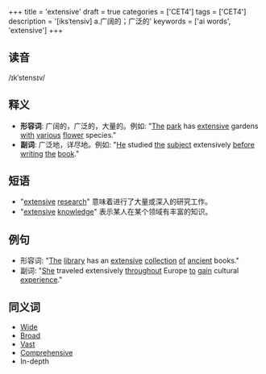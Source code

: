 +++
title = 'extensive'
draft = true
categories = ['CET4']
tags = ['CET4']
description = '[iksˈtensiv] a.广阔的；广泛的'
keywords = ['ai words', 'extensive']
+++

## 读音
/ɪkˈstensɪv/

## 释义
- **形容词**: 广阔的，广泛的，大量的。例如: "[The](/post/the/) [park](/post/park/) has [extensive](/post/extensive/) gardens [with](/post/with/) [various](/post/various/) [flower](/post/flower/) species."
- **副词**: 广泛地，详尽地。例如: "[He](/post/he/) studied [the](/post/the/) [subject](/post/subject/) extensively [before](/post/before/) [writing](/post/writing/) [the](/post/the/) [book](/post/book/)."

## 短语
- "[extensive](/post/extensive/) [research](/post/research/)" 意味着进行了大量或深入的研究工作。
- "[extensive](/post/extensive/) [knowledge](/post/knowledge/)" 表示某人在某个领域有丰富的知识。

## 例句
- 形容词: "[The](/post/the/) [library](/post/library/) has an [extensive](/post/extensive/) [collection](/post/collection/) [of](/post/of/) [ancient](/post/ancient/) books."
- 副词: "[She](/post/she/) traveled extensively [throughout](/post/throughout/) Europe [to](/post/to/) [gain](/post/gain/) cultural [experience](/post/experience/)."

## 同义词
- [Wide](/post/wide/)
- [Broad](/post/broad/)
- [Vast](/post/vast/)
- [Comprehensive](/post/comprehensive/)
- In-depth
